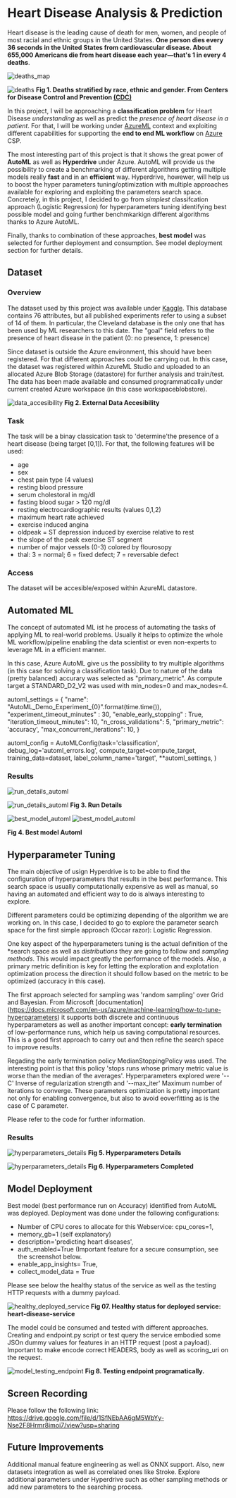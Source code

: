 
# Heart Disease Analysis & Prediction

Heart disease is the leading cause of death for men, women, and people of most racial and ethnic groups in the United States. **One person dies every 36 seconds in the United States from cardiovascular disease. About 655,000 Americans die from heart disease each year—that's 1 in every 4 deaths**. 


![deaths_map](/starter_file/images/fs_heart_disease.png)

![deaths](/starter_file/images/percentages_deaths_stratified_by_ethnic_gender.png)
**Fig 1. Deaths stratified by race, ethnic and gender. From Centers for Disease Control and Prevention [(CDC)](https://www.cdc.gov/)**

In this project, I will be approaching a **classification problem** for Heart Disease *understanding* as well as predict the *presence of heart disease in a patient*. For that, I will be working under [AzureML](https://azure.microsoft.com/en-us/services/machine-learning/) context and exploiting different capabilities for supporting the **end to end ML workflow** on [Azure](https://azure.microsoft.com/en-us/) CSP. 

The most interesting part of this project is that it shows the great power of **AutoML** as well as **Hyperdrive** under Azure. AutoML will provide us the possibility to create a benchmarking of different algorithms getting multiple models really **fast** and in an **efficient** way. Hyperdrive, howewer, will help us to boost the hyper parameters tuning/optimization with multiple approaches available for exploring and exploiting the parameters search space. Concretely, in this project, I decided to go from *simplest* classifcation approach (Logistic Regression) for hyperparameters tuning identifying best possible model and going further benchmkarkign different algorithms thanks to Azure AutoML. 

Finally, thanks to combination of these approaches, **best model** was selected for further deployment and consumption. See model deployment section for further details.

## Dataset

### Overview

The dataset used by this project was available under [Kaggle](https://www.kaggle.com/ronitf/heart-disease-uci). This database contains 76 attributes, but all published experiments refer to using a subset of 14 of them. In particular, the Cleveland database is the only one that has been used by ML researchers to this date. The "goal" field refers to the presence of heart disease in the patient (0: no presence, 1: presence)

Since dataset is outside the Azure environment, this should have been registered. For that different approaches could be carrying out. In this case, the dataset was registered within AzureML Studio and uploaded to an allocated Azure Blob Storage (datastore) for further analysis and train/test. The data has been made available and consumed programmatically under current created Azure workspace (in this case workspaceblobstore).

![data_accesibility](/starter_file/images/data_accesibility.png)
**Fig 2. External Data Accesibility**


### Task

The task will be a binay classication task to 'determine'the presence of a heart disease (being target [0,1]). For that, the following features will be used:
- age
- sex
- chest pain type (4 values)
- resting blood pressure
- serum cholestoral in mg/dl
- fasting blood sugar > 120 mg/dl
- resting electrocardiographic results (values 0,1,2)
- maximum heart rate achieved
- exercise induced angina
- oldpeak = ST depression induced by exercise relative to rest
- the slope of the peak exercise ST segment
- number of major vessels (0-3) colored by flourosopy
- thal: 3 = normal; 6 = fixed defect; 7 = reversable defect

### Access
The dataset will be accesible/exposed within AzureML datastore.

## Automated ML
The concept of automated ML ist he process of automating the tasks of applying ML to real-world problems. Usually it helps to optimize the whole ML workflow/pipeline enabling the data scientist or even non-experts to leverage ML in a efficient manner. 

In this case, Azure AutoML give us the possibility to try multiple algorithms (in this case for solving a classification task). Due to nature of the data (pretty balanced) accurary was selected as "primary_metric". As compute target a STANDARD_D2_V2 was used with min_nodes=0 and max_nodes=4.

automl_settings = {
    "name": "AutoML_Demo_Experiment_{0}".format(time.time()),
    "experiment_timeout_minutes" : 30,
    "enable_early_stopping" : True,
    "iteration_timeout_minutes": 10,
    "n_cross_validations": 5,
    "primary_metric": 'accuracy',
    "max_concurrent_iterations": 10,
}

automl_config = AutoMLConfig(task='classification',
                             debug_log='automl_errors.log',
                             compute_target=compute_target,
                             training_data=dataset,
                             label_column_name='target',
                             **automl_settings,
                             )


### Results



![run_details_automl](/starter_file/images/run_details_automl.png)

![run_details_automl](/starter_file/images/run_details_automl2.png)
**Fig 3. Run Details**


![best_model_automl](/starter_file/images/best_model_automl.png)
![best_model_automl](/starter_file/images/best_model_autml.png)

**Fig 4. Best model Automl**


## Hyperparameter Tuning
The main objective of usign Hyperdrive is to be able to find the configuration of hyperparameters that results in the best performance. This search space is usually computationally expensive as well as manual, so having an automated and efficient way to do is always interesting to explore.

Different parameters could be optimizing depending of the algorithm we are working on. In this case, I decided to go to explore the parameter search space for the first simple approach (Occar razor): Logistic Regression. 

One key aspect of the hyperparameters tuning is the actual definition of the *search space as well as *distributions* they are going to follow and *sampling methods*. This would impact greatly the performance of the models. Also, a primary metric definition is key for letting the exploration and explotation optimization process the direction it should follow based on the metric to be optimized (accuracy in this case). 

The first approach selected for sampling was 'random sampling' over Grid and Bayesian. From Microsoft [documentation] (https://docs.microsoft.com/en-us/azure/machine-learning/how-to-tune-hyperparameters) it supports both discrete and continuous hyperparameters as well as another important concept: **early termination** of low-performance runs, which help us saving computational resources. This is a good first approach to carry out and then refine the search space to improve results.

Regading the early termination policy MedianStoppingPolicy was used. The interesting point is that this policy 'stops runs whose primary metric value is worse than the median of the averages'. 
Hyperparameters explored were '--C' Inverse of regularization strength and '--max_iter' Maximum number of iterations to converge. These parameters optimization is pretty important not only for enabling convergence, but also to avoid eoverfitting as is the case of C parameter.

Please refer to the code for further information.

### Results
![hyperparameters_details](/starter_file/images/hyperparameters_details.png)
**Fig 5. Hyperparameters Details**

![hyperparameters_details](/starter_file/images/hyper_completed.png)
**Fig 6. Hyperparameters Completed**

## Model Deployment

Best model (best performance run on Accuracy) identified from AutoML was deployed. Deployment was done under the following configurations:

- Number of CPU cores to allocate for this Webservice: cpu_cores=1,
- memory_gb=1 (self explanatory)
- description='predicting heart diseases',
- auth_enabled=True (Important feature for a secure consumption, see the screenshot below.
- enable_app_insights= True,
- collect_model_data = True

Please see below the healthy status of the service as well as the testing HTTP requests with a dummy payload.



![healthy_deployed_service](/starter_file/images/healthy_deployed_service.png)
**Fig 07. Healthy status for deployed service: heart-disease-service**

The model could be consumed and tested with different approaches. Creating and endpoint.py script or test query the service embodied some JSOn dummy values for features in an HTTP request (post a payload). Important to make encode correct HEADERS, body as well as scoring_uri on the request.

![model_testing_endpoint](/starter_file/images/model_testing_endpoint.png)
**Fig 8. Testing endpoint programatically.**



## Screen Recording
Please follow the following link: https://drive.google.com/file/d/1SfNEbAA6gM5WbYy-Nse2F8Hrmr8imoi7/view?usp=sharing

## Future Improvements
Additional manual feature engineering as well as ONNX support. Also, new datasets integration as well as correlated ones like Stroke. 
Explore additional parameters under Hyperdrive such as other sampling methods or add new parameters to the searching process. 

